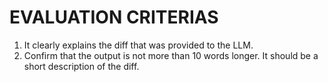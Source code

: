# EVALUATION CRITERIAS
1. It clearly explains the diff that was provided to the LLM.
2. Confirm that the output is not more than 10 words longer. It should be a short description of the diff.